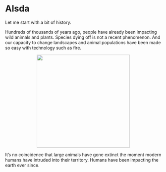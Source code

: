 # AIsda
Let me start with a bit of history. 

Hundreds of thousands of years ago, people have already been impacting wild animals and plants. Species dying off is not a recent phenomenon. And our capacity to change landscapes and animal populations have been made so easy with technology such as fire.

<div style="text-align:center"><img src = 'https://images.unsplash.com/photo-1483917841983-f83104f9ffa5?ixlib=rb-1.2.1&ixid=eyJhcHBfaWQiOjEyMDd9&auto=format&fit=crop&w=761&q=80' width="300"></div>

It’s no coincidence that large animals have gone extinct the moment modern humans have intruded into their territory. Humans have been impacting the earth ever since.


